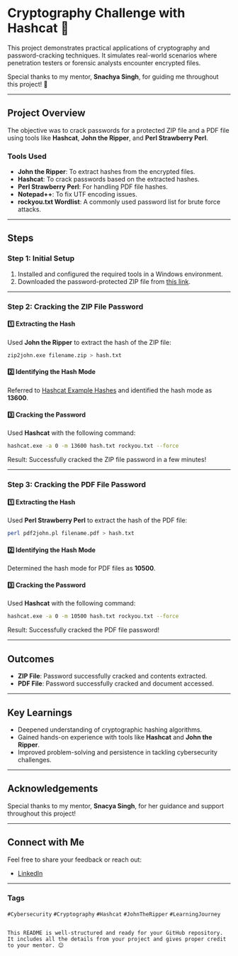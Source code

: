 # Cryptography Challenge with Hashcat 🔐  

This project demonstrates practical applications of cryptography and password-cracking techniques. It simulates real-world scenarios where penetration testers or forensic analysts encounter encrypted files.  

Special thanks to my mentor, **Snachya Singh**, for guiding me throughout this project! 🙌  

---

## Project Overview  

The objective was to crack passwords for a protected ZIP file and a PDF file using tools like **Hashcat**, **John the Ripper**, and **Perl Strawberry Perl**.  

### Tools Used  
- **John the Ripper**: To extract hashes from the encrypted files.  
- **Hashcat**: To crack passwords based on the extracted hashes.  
- **Perl Strawberry Perl**: For handling PDF file hashes.  
- **Notepad++**: To fix UTF encoding issues.  
- **rockyou.txt Wordlist**: A commonly used password list for brute force attacks.  

---

## Steps  

### Step 1: Initial Setup  
1. Installed and configured the required tools in a Windows environment.  
2. Downloaded the password-protected ZIP file from [this link](https://drive.google.com/file/d/1sQ_UdmwvYtGzqejDNu1EfjhHNC6BkCmT/view?usp=sharing).  

---

### Step 2: Cracking the ZIP File Password  

#### 1️⃣ Extracting the Hash  
Used **John the Ripper** to extract the hash of the ZIP file:  
```bash  
zip2john.exe filename.zip > hash.txt  
```  

#### 2️⃣ Identifying the Hash Mode  
Referred to [Hashcat Example Hashes](https://hashcat.net/wiki/doku.php?id=example_hashes) and identified the hash mode as **13600**.  

#### 3️⃣ Cracking the Password  
Used **Hashcat** with the following command:  
```bash  
hashcat.exe -a 0 -m 13600 hash.txt rockyou.txt --force  
```  
Result: Successfully cracked the ZIP file password in a few minutes!  

---

### Step 3: Cracking the PDF File Password  

#### 1️⃣ Extracting the Hash  
Used **Perl Strawberry Perl** to extract the hash of the PDF file:  
```bash  
perl pdf2john.pl filename.pdf > hash.txt  
```  

#### 2️⃣ Identifying the Hash Mode  
Determined the hash mode for PDF files as **10500**.  

#### 3️⃣ Cracking the Password  
Used **Hashcat** with the following command:  
```bash  
hashcat.exe -a 0 -m 10500 hash.txt rockyou.txt --force  
```  
Result: Successfully cracked the PDF file password!  

---

## Outcomes  
- **ZIP File**: Password successfully cracked and contents extracted.  
- **PDF File**: Password successfully cracked and document accessed.  

---

## Key Learnings  
- Deepened understanding of cryptographic hashing algorithms.  
- Gained hands-on experience with tools like **Hashcat** and **John the Ripper**.  
- Improved problem-solving and persistence in tackling cybersecurity challenges.  

---

## Acknowledgements  
Special thanks to my mentor, **Snacya Singh**, for her guidance and support throughout this project!  

---

## Connect with Me  
Feel free to share your feedback or reach out:  
- [LinkedIn](https://www.linkedin.com/in/aditya-singh-baghel-562832296?utm_source=share&utm_campaign=share_via&utm_content=profile&utm_medium=android_app)  
 

---  

### Tags  
`#Cybersecurity` `#Cryptography` `#Hashcat` `#JohnTheRipper` `#LearningJourney`  

```

This README is well-structured and ready for your GitHub repository. It includes all the details from your project and gives proper credit to your mentor. 😊
